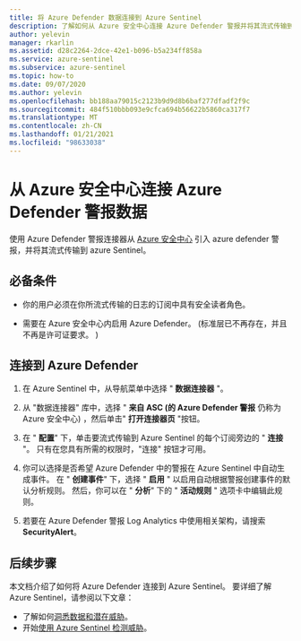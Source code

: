 ```yaml
---
title: 将 Azure Defender 数据连接到 Azure Sentinel
description: 了解如何从 Azure 安全中心连接 Azure Defender 警报并将其流式传输到 Azure Sentinel。
author: yelevin
manager: rkarlin
ms.assetid: d28c2264-2dce-42e1-b096-b5a234ff858a
ms.service: azure-sentinel
ms.subservice: azure-sentinel
ms.topic: how-to
ms.date: 09/07/2020
ms.author: yelevin
ms.openlocfilehash: bb188aa79015c2123b9d9d8b6baf277dfadf2f9c
ms.sourcegitcommit: 484f510bbb093e9cfca694b56622b5860ca317f7
ms.translationtype: MT
ms.contentlocale: zh-CN
ms.lasthandoff: 01/21/2021
ms.locfileid: "98633038"
---
```

# <a name="connect-azure-defender-alert-data-from-azure-security-center"></a>从 Azure 安全中心连接 Azure Defender 警报数据

使用 Azure Defender 警报连接器从 [Azure 安全中心](../security-center/security-center-introduction.md) 引入 azure defender 警报，并将其流式传输到 azure Sentinel。 

## <a name="prerequisites"></a>必备条件

- 你的用户必须在你所流式传输的日志的订阅中具有安全读者角色。

- 需要在 Azure 安全中心内启用 Azure Defender。  (标准层已不再存在，并且不再是许可证要求。 ) 

## <a name="connect-to-azure-defender"></a>连接到 Azure Defender

1. 在 Azure Sentinel 中，从导航菜单中选择 " **数据连接器** "。

1. 从 "数据连接器" 库中，选择 " **来自 ASC (的 Azure Defender 警报** 仍称为 Azure 安全中心) ，然后单击" **打开连接器页** "按钮。

1. 在 " **配置**" 下，单击要流式传输到 Azure Sentinel 的每个订阅旁边的 " **连接** "。 只有在您具有所需的权限时，"连接" 按钮才可用。

1. 你可以选择是否希望 Azure Defender 中的警报在 Azure Sentinel 中自动生成事件。 在 " **创建事件**" 下，选择 " **启用** " 以启用自动根据警报创建事件的默认分析规则。 然后，你可以在 " **分析**" 下的 "  **活动规则** " 选项卡中编辑此规则。

1. 若要在 Azure Defender 警报 Log Analytics 中使用相关架构，请搜索 **SecurityAlert**。

## <a name="next-steps"></a>后续步骤

本文档介绍了如何将 Azure Defender 连接到 Azure Sentinel。 要详细了解 Azure Sentinel，请参阅以下文章：

- 了解如何[洞悉数据和潜在威胁](quickstart-get-visibility.md)。
- 开始[使用 Azure Sentinel 检测威胁](tutorial-detect-threats-built-in.md)。
